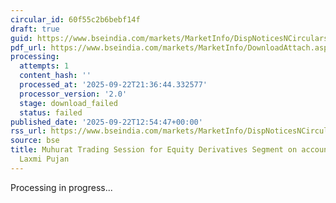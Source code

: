 ```yaml
---
circular_id: 60f55c2b6bebf14f
draft: true
guid: https://www.bseindia.com/markets/MarketInfo/DispNoticesNCirculars.aspx?Noticeid={B2912C83-32C7-4964-AEB7-BFE17EDB4035}&noticeno=20250922-22&dt=09/22/2025&icount=22&totcount=58&flag=0
pdf_url: https://www.bseindia.com/markets/MarketInfo/DownloadAttach.aspx?id=20250922-22&attachedId=
processing:
  attempts: 1
  content_hash: ''
  processed_at: '2025-09-22T21:36:44.332577'
  processor_version: '2.0'
  stage: download_failed
  status: failed
published_date: '2025-09-22T12:54:47+00:00'
rss_url: https://www.bseindia.com/markets/MarketInfo/DispNoticesNCirculars.aspx?Noticeid={B2912C83-32C7-4964-AEB7-BFE17EDB4035}&noticeno=20250922-22&dt=09/22/2025&icount=22&totcount=58&flag=0
source: bse
title: Muhurat Trading Session for Equity Derivatives Segment on account of Diwali
  Laxmi Pujan
---
```


Processing in progress...